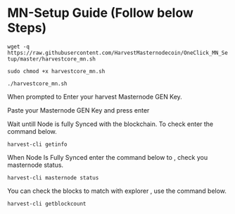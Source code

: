 # MN-Setup Guide (Follow below Steps)

`wget -q https://raw.githubusercontent.com/HarvestMasternodecoin/OneClick_MN_Setup/master/harvestcore_mn.sh`

`sudo chmod +x harvestcore_mn.sh`

`./harvestcore_mn.sh`

When prompted to Enter your harvest Masternode GEN Key.

Paste your Masternode GEN Key and press enter

Wait untill Node is fully Synced with the blockchain. To check enter the command below.

 `harvest-cli getinfo`

When Node Is Fully Synced enter the command below to , check you masternode status.

`harvest-cli masternode status`

You can check the blocks to match with explorer , use the command below.

`harvest-cli getblockcount`
